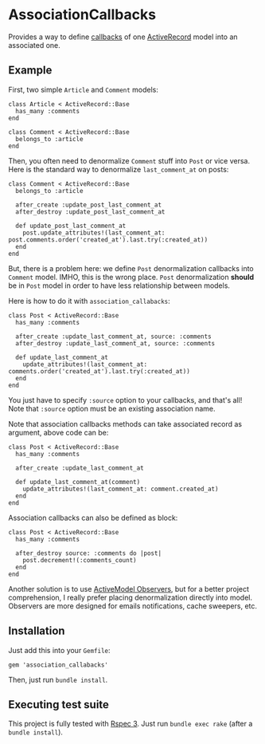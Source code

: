 # AssociationCallbacks

Provides a way to define [callbacks](http://api.rubyonrails.org/classes/ActiveModel/Callbacks.html)
of one [ActiveRecord](http://api.rubyonrails.org/classes/ActiveRecord/Base.html)
model into an associated one.

## Example

First, two simple `Article` and `Comment` models:

    class Article < ActiveRecord::Base
      has_many :comments
    end

    class Comment < ActiveRecord::Base
      belongs_to :article
    end

Then, you often need to denormalize `Comment` stuff into `Post` or vice versa.
Here is the standard way to denormalize `last_comment_at` on posts:

    class Comment < ActiveRecord::Base
      belongs_to :article

      after_create :update_post_last_comment_at
      after_destroy :update_post_last_comment_at

      def update_post_last_comment_at
        post.update_attributes!(last_comment_at: post.comments.order('created_at').last.try(:created_at))
      end
    end

But, there is a problem here: we define `Post` denormalization callbacks into
`Comment` model. IMHO, this is the wrong place. `Post` denormalization
**should** be in `Post` model in order to have less relationship between
models.

Here is how to do it with `association_callabacks`:

    class Post < ActiveRecord::Base
      has_many :comments

      after_create :update_last_comment_at, source: :comments
      after_destroy :update_last_comment_at, source: :comments

      def update_last_comment_at
        update_attributes!(last_comment_at: comments.order('created_at').last.try(:created_at))
      end
    end

You just have to specify `:source` option to your callbacks, and that's all!
Note that `:source` option must be an existing association name.

Note that association callbacks methods can take associated record as
argument, above code can be:

    class Post < ActiveRecord::Base
      has_many :comments

      after_create :update_last_comment_at

      def update_last_comment_at(comment)
        update_attributes!(last_comment_at: comment.created_at)
      end
    end

Association callbacks can also be defined as block:

    class Post < ActiveRecord::Base
      has_many :comments

      after_destroy source: :comments do |post|
        post.decrement!(:comments_count)
      end
    end

Another solution is to use [ActiveModel Observers](http://api.rubyonrails.org/classes/ActiveModel/Observer.html),
but for a better project comprehension, I really prefer placing denormalization
directly into model. Observers are more designed for emails notifications,
cache sweepers, etc.

## Installation

Just add this into your `Gemfile`:

    gem 'association_callabacks'

Then, just run `bundle install`.

## Executing test suite

This project is fully tested with [Rspec 3](http://github.com/rspec/rspec).
Just run `bundle exec rake` (after a `bundle install`).
